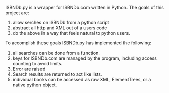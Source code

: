 ISBNDb.py is a wrapper for ISBNDb.com written in Python.  The goals of this project are:
1. allow serches on ISBNDb from a python script
2. abstract all http and XML out of a users code
3. do the above in a way that feels natural to python users.

To accomplish these goals ISBNDb.py has implemented the following:
1. all searches can be done from a function.
2. keys for ISBNDb.com are managed by the program, including access counting to avoid limits.
3. Error are raised
4. Search results are returned to act like lists.
5. individual books can be accessed as raw XML, ElementTrees, or a native python object.

